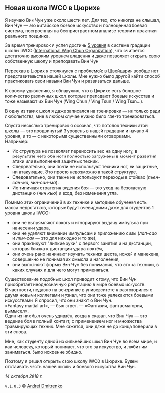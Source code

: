 ## Новая школа IWCO в Цюрихе

Я изучаю Вин Чун уже около шести лет. Для тех, кто никогда не слышал, Вин Чун &mdash; это китайское боевое искусство и полноценная боевая система, построенная на беспристрастном анализе теории и практики реального поединка.

За время тренировок я успел достичь [5 уровня](http://www.wing-chun.ru/grading/) в системе градации школы IWCO ([International Wing Chun Organization](http://www.wing-chun.ru)), что считается достаточно высоким уровнем владения и даже позволяет открыть свою собственную школу и преподавать Вин Чун.  

Переехав в Цюрих я столкнулся с проблемой: в Швейцарии вообще нет представительства нашей школы. Мне нужно было другой найти способ практиковать свои навыки Вин Чун и развиваться дальше.

К своему удивлению, я обнаружил, что в Цюрихе есть большое количество различных школ, которые преподают боевые искусства и тоже называют их Вин Чун (Wing Chun / Ving Tsun / Wing Tsun...).

В одну из таких школ я даже записался на тренировки &mdash; не только ради любопытства, мне в любом случае нужно было где-то тренироваться.

Спустя несколько тренировок я осознал, что потолок техники этой школы &mdash; это продвинутый 3 уровень в нашей градации и начало 4 уровня, и то &mdash; с некоторыми существенными оговорками.  
Например:
* Их структура не позволяет переносить вес на одну ногу, в результате чего обе ноги полностью загружены в момент развития атаки или выполнения защитных техник.
* Следовательно, они почти не используют техники ног, ни защитные, ни атакующие. Это просто невозможно в такой структуре.
* Следовательно, они также не используют переходы в стойках (_пьен-сан-ма, чин-сан-ма_).
* Их типичная стратегия ведения боя &mdash; это уход на безопасную дистанцию (_чин кью_) и вход, без изменения угла.

Помимо этих ограничений в их технике и методике обучения есть масса недостатков, которые будут очевидными даже для студентов 1 уровня школы IWCO:
* они не выпрямляют локоть и игнорируют выдачу импульса при нанесении удара,
* они не уделяют внимание импульсам и приложению силы (_лап-сао_ и _лим-сао_ &mdash; это для них одно и то же),
* они практикуют "липкие руки" с первого занятия и на дистанции, которая близка к дистанции удара локтём,
* они очень рано начинают изучать техники шеста, ножей и манекена, совершенно не понимая их смысла и наполнения,
* они выполняют формы Вин Чун без понимания, что это за техники, в каких случаях и для чего могут применяться.

Существование подобных школ приводит к тому, что Вин Чун приобретает неоднозначную репутацию в мире боевых искусств.  
В частности, недавно на вечеринке в университете я разговорился с двумя новыми коллегами и узнал, что они тоже увлекаются боевыми искусствами. Я спросил, что они знают о Вин Чун.   
&laquo;Fantasy martial art&raquo;, &mdash;  был ответ. &mdash; &laquo;Фантазия, фантасмагория, вымысел&raquo;.  
Один из них был очень удивлён, когда я сказал, что Вин Чун &mdash; это ведение боя в полный контакт, с применением ног и множества травмирующих техник. Мне кажется, они даже не до конца поверили в эти слова.

Мне, как студенту одной из сильнейших школ Вин Чун во всем мире, и как человеку, который понимает, что это за искусство, и любит им заниматься, было искренне обидно.

Поэтому я решил открыть свою школу IWCO в Цюрихе. Будем отстаивать честь нашей школы и боевого искусства Вин Чун.

_14 октября 2018 г._

`v.1.0.3` &copy; [Andrei Dmitrenko](https://admitrenko.github.io/blog)
